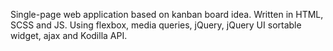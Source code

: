 Single-page web application based on kanban board idea. Written in HTML, SCSS and JS. Using flexbox, media queries, jQuery, jQuery UI sortable widget, ajax and Kodilla API.
